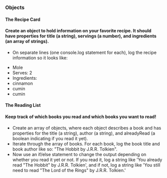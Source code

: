 ### Objects

#### The Recipe Card

#### Create an object to hold information on your favorite recipe. It should have properties for title (a string), servings (a number), and ingredients (an array of strings).
* On separate lines (one console.log statement for each), log the recipe information so it looks like:
- Mole
- Serves: 2
- Ingredients:
- cinnamon
- cumin
- cumin


#### The Reading List

#### Keep track of which books you read and which books you want to read!

* Create an array of objects, where each object describes a book and has properties for the title (a string), author (a string), and alreadyRead (a boolean indicating if you read it yet).
* Iterate through the array of books. For each book, log the book title and book author like so: "The Hobbit by J.R.R. Tolkien".
* Now use an if/else statement to change the output depending on whether you read it yet or not. If you read it, log a string like 'You already read "The Hobbit" by J.R.R. Tolkien', and if not, log a string like 'You still need to read "The Lord of the Rings" by J.R.R. Tolkien.'
